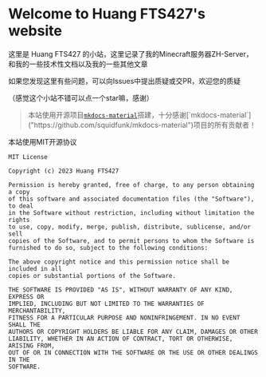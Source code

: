 # Welcome to Huang FTS427's website

这里是 Huang FTS427 的小站，这里记录了我的Minecraft服务器ZH-Server，和我的一些技术性文档以及我的一些其他文章

如果您发现这里有些问题，可以向Issues中提出质疑或交PR，欢迎您的质疑

（感觉这个小站不错可以点一个star嘛，感谢）

> 本站使用开源项目[`mkdocs-material`]("https://github.com/squidfunk/mkdocs-material")搭建，十分感谢[`mkdocs-material`]("https://github.com/squidfunk/mkdocs-material")项目的所有贡献者！

本站使用MIT开源协议

```text
MIT License

Copyright (c) 2023 Huang FTS427

Permission is hereby granted, free of charge, to any person obtaining a copy
of this software and associated documentation files (the "Software"), to deal
in the Software without restriction, including without limitation the rights
to use, copy, modify, merge, publish, distribute, sublicense, and/or sell
copies of the Software, and to permit persons to whom the Software is
furnished to do so, subject to the following conditions:

The above copyright notice and this permission notice shall be included in all
copies or substantial portions of the Software.

THE SOFTWARE IS PROVIDED "AS IS", WITHOUT WARRANTY OF ANY KIND, EXPRESS OR
IMPLIED, INCLUDING BUT NOT LIMITED TO THE WARRANTIES OF MERCHANTABILITY,
FITNESS FOR A PARTICULAR PURPOSE AND NONINFRINGEMENT. IN NO EVENT SHALL THE
AUTHORS OR COPYRIGHT HOLDERS BE LIABLE FOR ANY CLAIM, DAMAGES OR OTHER
LIABILITY, WHETHER IN AN ACTION OF CONTRACT, TORT OR OTHERWISE, ARISING FROM,
OUT OF OR IN CONNECTION WITH THE SOFTWARE OR THE USE OR OTHER DEALINGS IN THE
SOFTWARE.
```
